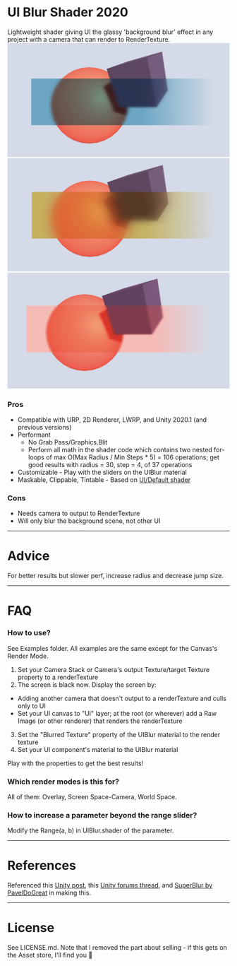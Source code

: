 # UI Blur Shader 2020

Lightweight shader giving UI the glassy 'background blur' effect in any project with a camera that can render to RenderTexture.
![Screenshot1](Screenshot1.png)
![Screenshot2](Screenshot2.png)
![Screenshot3](Screenshot3.png)

### Pros

- Compatible with URP, 2D Renderer, LWRP, and Unity 2020.1 (and previous versions)
- Performant
  - No Grab Pass/Graphics.Blit
  - Perform all math in the shader code which contains two nested for-loops of max O(Max Radius / Min Steps \* 5) = 106 operations; get good results with radius = 30, step = 4, of 37 operations
- Customizable - Play with the sliders on the UIBlur material
- Maskable, Clippable, Tintable - Based on [UI/Default shader](https://github.com/TwoTailsGames/Unity-Built-in-Shaders/blob/master/DefaultResourcesExtra/UI/UI-Default.shader)

### Cons

- Needs camera to output to RenderTexture
- Will only blur the background scene, not other UI

---

# Advice

For better results but slower perf, increase radius and decrease jump size.

---

# FAQ

### How to use?

See Examples folder. All examples are the same except for the Canvas's Render Mode.

1. Set your Camera Stack or Camera's output Texture/target Texture property to a renderTexture
2. The screen is black now. Display the screen by:

- Adding another camera that doesn't output to a renderTexture and culls only to UI
- Set your UI canvas to "UI" layer; at the root (or wherever) add a Raw Image (or other renderer) that renders the renderTexture

3. Set the "Blurred Texture" property of the UIBlur material to the render texture
4. Set your UI component's material to the UIBlur material

Play with the properties to get the best results!

### Which render modes is this for?

All of them: Overlay, Screen Space-Camera, World Space.

### How to increase a parameter beyond the range slider?

Modify the Range(a, b) in UIBlur.shader of the parameter.

---

# References

Referenced this [Unity post](https://forum.unity.com/threads/simple-optimized-blur-shader.185327/#post-3038561), this [Unity forums thread](https://forum.unity.com/threads/solved-dynamic-blurred-background-on-ui.345083/), and [SuperBlur by PavelDoGreat](https://github.com/PavelDoGreat/Super-Blur) in making this.

---

# License

See LICENSE.md. Note that I removed the part about selling - if this gets on the Asset store, I'll find you 👀
